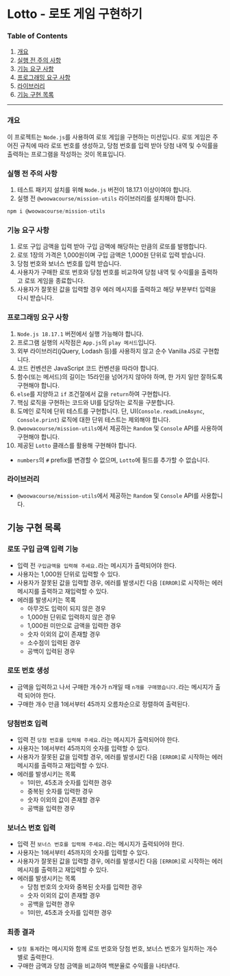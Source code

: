 # Lotto - 로또 게임 구현하기

### Table of Contents
1. [개요](#개요)
2. [실행 전 주의 사항](#실행-전-주의-사항)
3. [기능 요구 사항](#기능-요구-사항)
4. [프로그래밍 요구 사항](#프로그래밍-요구-사항)
5. [라이브러리](#라이브러리)
6. [기능 구현 목록](#기능-구현-목록)

---
### 개요
이 프로젝트는 `Node.js`를 사용하여 로또 게임을 구현하는 미션입니다. 로또 게임은 주어진 규칙에 따라 로또 번호를 생성하고, 당첨 번호를 입력 받아 당첨 내역 및 수익률을 출력하는 프로그램을 작성하는 것이 목표입니다.

### 실행 전 주의 사항
1. 테스트 패키지 설치를 위해 `Node.js` 버전이 18.17.1 이상이여야 합니다.
2. 실행 전 `@woowacourse/mission-utils` 라이브러리를 설치해야 합니다.
```jsx
npm i @woowacourse/mission-utils
```

### 기능 요구 사항
1. 로또 구입 금액을 입력 받아 구입 금액에 해당하는 만큼의 로또를 발행합니다.
2. 로또 1장의 가격은 1,000원이며 구입 금액은 1,000원 단위로 입력 받습니다.
3. 당첨 번호와 보너스 번호를 입력 받습니다.
4. 사용자가 구매한 로또 번호와 당첨 번호를 비교하여 당첨 내역 및 수익률을 출력하고 로또 게임을 종료합니다.
5. 사용자가 잘못된 값을 입력할 경우 에러 메시지를 출력하고 해당 부분부터 입력을 다시 받습니다.

### 프로그래밍 요구 사항
1. `Node.js 18.17.1` 버전에서 실행 가능해야 합니다.
2. 프로그램 실행의 시작점은 `App.js`의 `play 메서드`입니다.
3. 외부 라이브러리(jQuery, Lodash 등)를 사용하지 않고 순수 Vanilla JS로 구현합니다.
4. 코드 컨벤션은 JavaScript 코드 컨벤션을 따라야 합니다.
5. 함수(또는 메서드)의 길이는 15라인을 넘어가지 않아야 하며, 한 가지 일만 잘하도록 구현해야 합니다.
6. `else`를 지양하고 `if` 조건절에서 값을 `return`하여 구현합니다.
7. 핵심 로직을 구현하는 코드와 UI를 담당하는 로직을 구분합니다.
8. 도메인 로직에 단위 테스트를 구현합니다. 단, UI(`Console.readLineAsync`, `Console.print`) 로직에 대한 단위 테스트는 제외해야 합니다.
9. `@woowacourse/mission-utils`에서 제공하는 `Random` 및 `Console` API를 사용하여 구현해야 합니다.
10. 제공된 `Lotto` 클래스를 활용해 구현해야 합니다.
  - `numbers`의 `#` prefix를 변경할 수 없으며, `Lotto`에 필드를 추가할 수 없습니다.

### 라이브러리
- `@woowacourse/mission-utils`에서 제공하는 `Random` 및 `Console` API를 사용합니다.


## 기능 구현 목록
### 로또 구입 금액 입력 기능
  - 입력 전 `구입금액을 입력해 주세요.`라는 메시지가 출력되어야 한다.
  - 사용자는 1,000원 단위로 입력할 수 있다.
  - 사용자가 잘못된 값을 입력할 경우, 에러를 발생시킨 다음 `[ERROR]`로 시작하는 에러 메시지를 출력하고 재입력할 수 있다.
  - 에러를 발생시키는 목록
    - 아무것도 입력이 되지 않은 경우
    - 1,000원 단위로 입력하지 않은 경우
    - 1,000원 미만으로 금액을 입력한 경우
    - 숫자 이외의 값이 존재할 경우
    - 소수점이 입력된 경우
    - 공백이 입력된 경우

### 로또 번호 생성
  - 금액을 입력하고 나서 구매한 개수가 n개일 때 `n개를 구매했습니다.`라는 메시지가 출력 되어야 한다.
  - 구매한 개수 만큼 1에서부터 45까지 오름차순으로 정렬하여 출력된다.

### 당첨번호 입력
  - 입력 전 `당첨 번호를 입력해 주세요.`라는 메시지가 출력되어야 한다.
  - 사용자는 1에서부터 45까지의 숫자를 입력할 수 있다.
  - 사용자가 잘못된 값을 입력할 경우, 에러를 발생시킨 다음 `[ERROR]`로 시작하는 에러 메시지를 출력하고 재입력할 수 있다.
  - 에러를 발생시키는 목록
    - 1미만, 45초과 숫자를 입력한 경우
    - 중복된 숫자를 입력한 경우
    - 숫자 이외의 값이 존재할 경우 
    - 공백을 입력한 경우

### 보너스 번호 입력
  - 입력 전 `보너스 번호를 입력해 주세요.`라는 메시지가 출력되어야 한다.
  - 사용자는 1에서부터 45까지의 숫자를 입력할 수 있다.
  - 사용자가 잘못된 값을 입력할 경우, 에러를 발생시킨 다음 `[ERROR]`로 시작하는 에러 메시지를 출력하고 재입력할 수 있다.
  - 에러를 발생시키는 목록
    - 당첨 번호의 숫자와 중복된 숫자를 입력한 경우
    - 숫자 이외의 값이 존재할 경우
    - 공백을 입력한 경우
    - 1미만, 45초과 숫자를 입력한 경우

### 최종 결과
  - `당첨 통계`라는 메시지와 함께 로또 번호와 당첨 번호, 보너스 번호가 일치하는 개수 별로 출력한다.
  - 구매한 금액과 당첨 금액을 비교하여 백분율로 수익률을 나타낸다.
